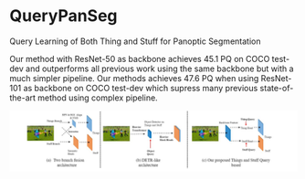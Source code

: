 # QueryPanSeg
Query Learning of Both Thing and Stuff for Panoptic Segmentation

Our method with ResNet-50 as backbone achieves 45.1 PQ on COCO test-dev and outperforms all previous work using the same backbone but with a much simpler pipeline. Our methods achieves 47.6 PQ when using ResNet-101 as backbone on COCO test-dev which supress many previous state-of-the-art method using complex pipeline.

![Figure](./figs/querypanseg.jpg) 

